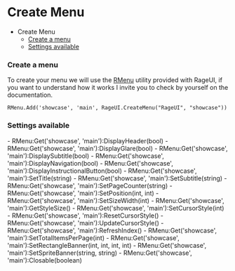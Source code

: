 # Create Menu

- Create Menu
    - [Create a menu](#create-menu)
    - [Settings available](#settings-available)
    
<a name="create-menu"></a>
### Create a menu

To create your menu we will use the [RMenu](/docs/{{version}}/rmenu) utility provided with RageUI, if you want to understand how it works I invite you to check by yourself on the documentation.

    RMenu.Add('showcase', 'main', RageUI.CreateMenu("RageUI", "showcase"))

<a name="settings-available"></a>
### Settings available

<div class="content-list" markdown="1">
 - RMenu:Get('showcase', 'main'):DisplayHeader(bool)
 - RMenu:Get('showcase', 'main'):DisplayGlare(bool)
 - RMenu:Get('showcase', 'main'):DisplaySubtitle(bool)
 - RMenu:Get('showcase', 'main'):DisplayNavigation(bool)
 - RMenu:Get('showcase', 'main'):DisplayInstructionalButton(bool)
 - RMenu:Get('showcase', 'main'):SetTitle(string)
 - RMenu:Get('showcase', 'main'):SetSubtitle(string)
 - RMenu:Get('showcase', 'main'):SetPageCounter(string)
 - RMenu:Get('showcase', 'main'):SetPosition(int, int)
 - RMenu:Get('showcase', 'main'):SetSizeWidth(int)
 - RMenu:Get('showcase', 'main'):GetStyleSize()
 - RMenu:Get('showcase', 'main'):SetCursorStyle(int)
 - RMenu:Get('showcase', 'main'):ResetCursorStyle()
 - RMenu:Get('showcase', 'main'):UpdateCursorStyle()
 - RMenu:Get('showcase', 'main'):RefreshIndex()
 - RMenu:Get('showcase', 'main'):SetTotalItemsPerPage(int)
 - RMenu:Get('showcase', 'main'):SetRectangleBanner(int, int, int, int)
 - RMenu:Get('showcase', 'main'):SetSpriteBanner(string, string)
 - RMenu:Get('showcase', 'main'):Closable(boolean)
</div>
